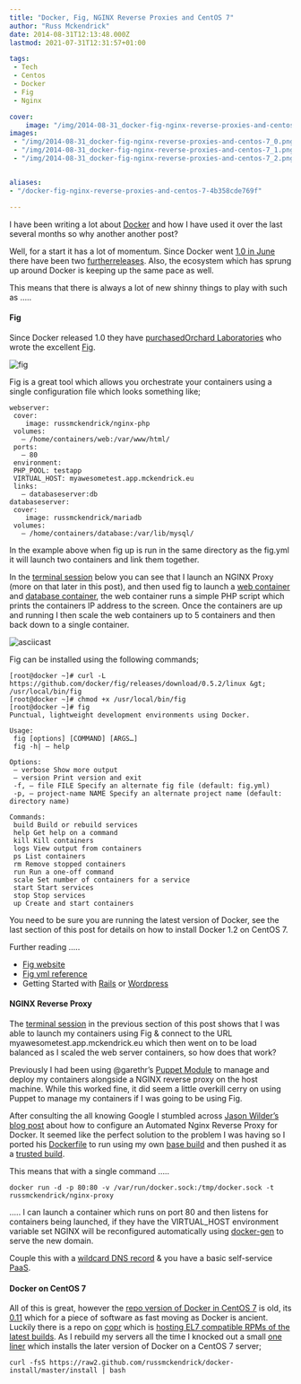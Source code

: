 ```yaml
---
title: "Docker, Fig, NGINX Reverse Proxies and CentOS 7"
author: "Russ Mckendrick"
date: 2014-08-31T12:13:48.000Z
lastmod: 2021-07-31T12:31:57+01:00

tags:
 - Tech
 - Centos
 - Docker
 - Fig
 - Nginx

cover:
    image: "/img/2014-08-31_docker-fig-nginx-reverse-proxies-and-centos-7_0.png" 
images:
 - "/img/2014-08-31_docker-fig-nginx-reverse-proxies-and-centos-7_0.png"
 - "/img/2014-08-31_docker-fig-nginx-reverse-proxies-and-centos-7_1.png"
 - "/img/2014-08-31_docker-fig-nginx-reverse-proxies-and-centos-7_2.png"


aliases:
- "/docker-fig-nginx-reverse-proxies-and-centos-7-4b358cde769f"

---
```


I have been writing a lot about [Docker](https://www.docker.com/) and how I have used it over the last several months so why another another post?

Well, for a start it has a lot of momentum. Since Docker went [1.0 in June](http://blog.docker.com/2014/06/its-here-docker-1-0/) there have been two [further](http://blog.docker.com/2014/07/announcing-docker-1-1/)[releases](http://blog.docker.com/2014/08/announcing-docker-1-2-0/). Also, the ecosystem which has sprung up around Docker is keeping up the same pace as well.

This means that there is always a lot of new shinny things to play with such as …..

#### Fig

Since Docker released 1.0 they have [purchased](http://blog.docker.com/2014/07/welcoming-the-orchard-and-fig-team/)[Orchard Laboratories](https://www.orchardup.com/) who wrote the excellent [Fig](http://www.fig.sh/).

![fig](/img/2014-08-31_docker-fig-nginx-reverse-proxies-and-centos-7_1.png)

Fig is a great tool which allows you orchestrate your containers using a single configuration file which looks something like;

```
webserver:
 cover:
    image: russmckendrick/nginx-php
 volumes:
   — /home/containers/web:/var/www/html/
 ports:
   — 80
 environment:
 PHP_POOL: testapp
 VIRTUAL_HOST: myawesometest.app.mckendrick.eu
 links:
   — databaseserver:db
databaseserver:
 cover:
    image: russmckendrick/mariadb
 volumes:
   — /home/containers/database:/var/lib/mysql/
```

In the example above when fig up is run in the same directory as the fig.yml it will launch two containers and link them together.

In the [terminal session](https://asciinema.org/a/11845) below you can see that I launch an NGINX Proxy (more on that later in this post), and then used fig to launch a [web container](https://registry.hub.docker.com/u/russmckendrick/nginx-php/) and [database container](https://registry.hub.docker.com/u/russmckendrick/mariadb/), the web container runs a simple PHP script which prints the containers IP address to the screen. Once the containers are up and running I then scale the web containers up to 5 containers and then back down to a single container.

![asciicast](/img/2014-08-31_docker-fig-nginx-reverse-proxies-and-centos-7_2.png)

Fig can be installed using the following commands;

```
[root@docker ~]# curl -L https://github.com/docker/fig/releases/download/0.5.2/linux &gt; /usr/local/bin/fig
[root@docker ~]# chmod +x /usr/local/bin/fig
[root@docker ~]# fig
Punctual, lightweight development environments using Docker.

Usage:
 fig [options] [COMMAND] [ARGS…]
 fig -h| — help

Options:
 — verbose Show more output
 — version Print version and exit
 -f, — file FILE Specify an alternate fig file (default: fig.yml)
 -p, — project-name NAME Specify an alternate project name (default: directory name)

Commands:
 build Build or rebuild services
 help Get help on a command
 kill Kill containers
 logs View output from containers
 ps List containers
 rm Remove stopped containers
 run Run a one-off command
 scale Set number of containers for a service
 start Start services
 stop Stop services
 up Create and start containers
```

You need to be sure you are running the latest version of Docker, see the last section of this post for details on how to install Docker 1.2 on CentOS 7.

Further reading …..

- [Fig website](http://www.fig.sh/)
- [Fig yml reference](http://www.fig.sh/yml.html)
- Getting Started with [Rails](http://www.fig.sh/rails.html) or [Wordpress](http://www.fig.sh/wordpress.html)

#### NGINX Reverse Proxy

The [terminal session](https://asciinema.org/a/11845) in the previous section of this post shows that I was able to launch my containers using Fig & connect to the URL myawesometest.app.mckendrick.eu which then went on to be load balanced as I scaled the web server containers, so how does that work?

Previously I had been using @garethr’s [Puppet Module](https://forge.puppetlabs.com/garethr/docker) to manage and deploy my containers alongside a NGINX reverse proxy on the host machine. While this worked fine, it did seem a little overkill cerry on using Puppet to manage my containers if I was going to be using Fig.

After consulting the all knowing Google I stumbled across [Jason Wilder’s blog post](http://jasonwilder.com/blog/2014/03/25/automated-nginx-reverse-proxy-for-docker/) about how to configure an Automated Nginx Reverse Proxy for Docker. It seemed like the perfect solution to the problem I was having so I ported his [Dockerfile](https://github.com/jwilder/nginx-proxy) to run using my own [base build](https://registry.hub.docker.com/u/russmckendrick/base/) and then pushed it as a [trusted build](https://registry.hub.docker.com/u/russmckendrick/nginx-proxy/).

This means that with a single command …..

```
docker run -d -p 80:80 -v /var/run/docker.sock:/tmp/docker.sock -t russmckendrick/nginx-proxy
```

….. I can launch a container which runs on port 80 and then listens for containers being launched, if they have the VIRTUAL_HOST environment variable set NGINX will be reconfigured automatically using [docker-gen](https://github.com/jwilder/docker-gen) to serve the new domain.

Couple this with a [wildcard DNS record](http://en.wikipedia.org/wiki/Wildcard_DNS_record) & you have a basic self-service [PaaS](http://en.wikipedia.org/wiki/Platform_as_a_service).

#### Docker on CentOS 7

All of this is great, however the [repo version of Docker in CentOS 7](http://mirror.centos.org/centos/7/extras/x86_64/Packages/) is old, its [0.11](http://blog.docker.com/2014/05/docker-0-11-release-candidate-for-1-0/) which for a piece of software as fast moving as Docker is ancient. Luckily there is a repo on [copr](https://copr.fedoraproject.org/coprs/) which is [hosting EL7 compatible RPMs of the latest builds](https://copr.fedoraproject.org/coprs/goldmann/docker-io/). As I rebuild my servers all the time I knocked out a small [one liner](https://github.com/russmckendrick/docker-install) which installs the later version of Docker on a CentOS 7 server;

```
curl -fsS https://raw2.github.com/russmckendrick/docker-install/master/install | bash
```

